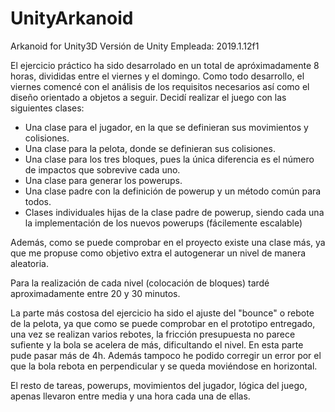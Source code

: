 # UnityArkanoid
Arkanoid for Unity3D
Versión de Unity Empleada: 2019.1.12f1

El ejercicio práctico ha sido desarrolado en un total de apróximadamente 8 horas, divididas entre el viernes y el domingo. Como todo desarrollo, el viernes comencé con el análisis de los requisitos necesarios así como el diseño orientado a objetos a seguir. Decidí realizar el juego con las siguientes clases:
 - Una clase para el jugador, en la que se definieran sus movimientos y colisiones.
 - Una clase para la pelota, donde se definieran sus colisiones.
 - Una clase para los tres bloques, pues la única diferencia es el número de impactos que sobrevive cada uno.
 - Una clase para generar los powerups.
 - Una clase padre con la definición de powerup y un método común para todos.
 - Clases individuales hijas de la clase padre de powerup, siendo cada una la implementación de los nuevos powerups (fácilemente escalable)

Además, como se puede comprobar en el proyecto existe una clase más, ya que me propuse como objetivo extra el autogenerar un nivel de manera aleatoria.

Para la realización de cada nivel (colocación de bloques) tardé aproximadamente entre 20 y 30 minutos.

La parte más costosa del ejercicio ha sido el ajuste del "bounce" o rebote de la pelota, ya que como se puede comprobar en el prototipo entregado, una vez se realizan varios rebotes, la fricción presupuesta no parece sufiente y la bola se acelera de más, dificultando el nivel. En esta parte pude pasar más de 4h. Además tampoco he podido corregir un error por el que la bola rebota en perpendicular y se queda moviéndose en horizontal.


El resto de tareas, powerups, movimientos del jugador, lógica del juego, apenas llevaron entre media y una hora cada una de ellas.